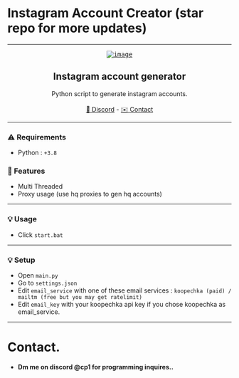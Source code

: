 # Instagram Account Creator (star repo for more updates)
----
<div align="center">
  <kbd>
  <a href="https://github.com/VirusNoirrr/InstagramGen">
    <a href="https://imgbb.com/"><img src="https://i.ibb.co/vc3T3S3/image.png" alt="image" border="0"></a>
  </a>
  </kbd>
  
  <h2 align="center">Instagram account generator</h2>
  <p align="center">
    Python script to generate instagram accounts.
    <br />
    <br />
    <a href="https://discord.gg/procap">🌌 Discord</a>
    -
    <a href="https://discord.com/users/1087555822399262812">✉️ Contact</a>

  </p>
</div>

----

### ⚠️ Requirements
* Python : `+3.8`
### 📜 Features
* Multi Threaded
* Proxy usage (use hq proxies to gen hq accounts)

----

### 💡 Usage
* Click `start.bat`
  
----

### 💡 Setup
* Open `main.py`
* Go to `settings.json`
* Edit `email_service` with one of these email services : `koopechka (paid) / mailtm (free but you may get ratelimit)`
* Edit `email_key` with your koopechka api key if you chose koopechka as email_service.
----

# Contact.
- **Dm me on discord @cp1 for programming inquires..**
